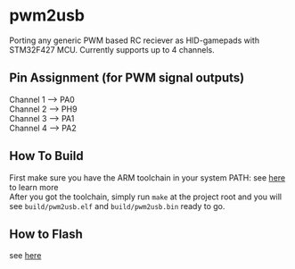 # pwm2usb

Porting any generic PWM based RC reciever as HID-gamepads with STM32F427 MCU. Currently supports up to 4 channels.

## Pin Assignment (for PWM signal outputs)

Channel 1 --> PA0  
Channel 2 --> PH9  
Channel 3 --> PA1  
Channel 4 --> PA2

## How To Build

First make sure you have the ARM toolchain in your system PATH: see [here](https://github.com/illini-robomaster/iRM_Embedded_2018/blob/master/tutorials/ARM_TOOLCHAIN.md) to learn more  
After you got the toolchain, simply run `make` at the project root and you will see `build/pwm2usb.elf` and `build/pwm2usb.bin` ready to go.

## How to Flash

see [here](https://github.com/illini-robomaster/iRM_Embedded_2018/blob/master/tutorials/FLASH.md)

